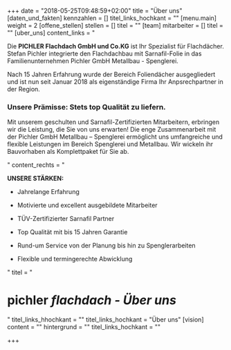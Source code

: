 +++
date = "2018-05-25T09:48:59+02:00"
title = "Über uns"
[daten_und_fakten]
kennzahlen = []
titel_links_hochkant = ""
[menu.main]
weight = 2
[offene_stellen]
stellen = []
titel = ""
[team]
mitarbeiter = []
titel = ""
[uber_uns]
content_links = "<p>Die <strong>PICHLER Flachdach GmbH und Co.KG</strong> ist Ihr Spezialist für Flachdächer. Stefan Pichler integrierte den Flachdachbau mit Sarnafil-Folie in das Familienunternehmen Pichler GmbH Metallbau - Spenglerei. </p><p>Nach 15 Jahren Erfahrung wurde der Bereich Foliendächer ausgegliedert und ist nun seit Januar 2018 als eigenständige Firma Ihr Anpsrechpartner in der Region.</p><h3>Unsere Prämisse: Stets top Qualität zu liefern. </h3><p>Mit unserem geschulten und Sarnafil-Zertifizierten Mitarbeitern, erbringen wir die Leistung, die Sie von uns erwarten! Die enge Zusammenarbeit mit der Pichler GmbH Metallbau – Spenglerei ermöglicht uns umfangreiche und flexible Leistungen im Bereich Spenglerei und Metallbau. Wir wickeln ihr Bauvorhaben als Komplettpaket für Sie ab.</p>"
content_rechts = "<p><strong>UNSERE STÄRKEN:</strong></p><ul><li><p>Jahrelange Erfahrung </p></li><li><p>Motivierte und excellent ausgebildete Mitarbeiter</p></li><li><p>TÜV-Zertifizierter Sarnafil Partner</p></li><li><p>Top Qualität mit bis 15 Jahren Garantie</p></li><li><p>Rund-um Service von der Planung bis hin zu Spenglerarbeiten</p></li><li><p>Flexible und termingerechte Abwicklung</p></li></ul>"
titel = "<h1>pichler <em>flachdach - Über uns</em></h1>"
titel_links_hhochkant = ""
titel_links_hochkant = "Über uns"
[vision]
content = ""
hintergrund = ""
titel_links_hochkant = ""

+++

